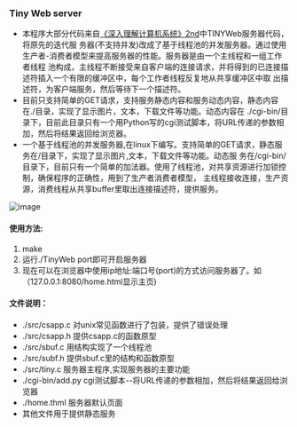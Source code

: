 ### Tiny Web server
  * 本程序大部分代码来自[《深入理解计算机系统》2nd](http://csapp.cs.cmu.edu/2e/waside.html)中TINYWeb服务器代码，将原先的迭代服
务器(不支持并发)改成了基于线程池的并发服务器。通过使用生产者-消费者模型来提高服务器的性能。服务器是由一个主线程和一组工作者线程
池构成，主线程不断接受来自客户端的连接请求，并将得到的已连接描述符插入一个有限的缓冲区中，每个工作者线程反复地从共享缓冲区中取
出描述符，为客户端服务，然后等待下一个描述符。
  * 目前只支持简单的GET请求，支持服务静态内容和服务动态内容，静态内容在./目录，实现了显示图片，文本，下载文件等功能。动态内容在
./cgi-bin/目录下，目前此目录只有一个用Python写的cgi测试脚本，将URL传递的参数相加，然后将结果返回给浏览器。
  * 一个基于线程池的并发服务器,在linux下编写。支持简单的GET请求，静态服务在/目录下，实现了显示图片,文本，下载文件等功能。动态服
务在/cgi-bin/目录下，目前只有一个简单的加法器。使用了线程池，对共享资源进行加锁控制，确保程序的正确性，用到了生产者消费者模型，
主线程接收连接，生产资源，消费线程从共享buffer里取出连接描述符，提供服务。

![image](https://github.com/qianghaohao/TinyWeb/raw/master/img/img.png)
#### 使用方法:  
  1. make
  2. 运行./TinyWeb port即可开启服务器
  3. 现在可以在浏览器中使用ip地址:端口号(port)的方式访问服务器了。如（127.0.0.1:8080/home.html显示主页)  
  

#### 文件说明：  
  * ./src/csapp.c  对unix常见函数进行了包装，提供了错误处理
  * ./src/csapp.h  提供csapp.c的函数原型
  * ./src/sbuf.c  用结构实现了一个线程池
  * ./src/subf.h  提供sbuf.c里的结构和函数原型  
  * ./src/tiny.c  服务器主程序,实现服务器的主要功能
  * ./cgi-bin/add.py cgi测试脚本--将URL传递的参数相加，然后将结果返回给浏览器
  * ./home.thml  服务器默认页面
  * 其他文件用于提供静态服务
